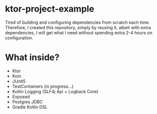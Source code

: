 # ktor-project-example
Tired of building and configuring dependencies from scratch each time. Therefore, I created this repository, simply by reusing it, albeit with extra dependencies, I will get what I need without spending extra 2-4 hours on configuration.

# What inside?
- Ktor
- Koin
- JUnit5
- TestContainers (in progress...)
- Kotlin Logging (SLF4j Api + Logback Core)
- Exposed
- Postgres JDBC
- Gradle Kotlin DSL
